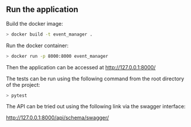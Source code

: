 ## Run the application

Build the docker image:
```bash
> docker build -t event_manager .
``` 

Run the docker container:
```bash
> docker run -p 8000:8000 event_manager
```

Then the application can be accessed at http://127.0.0.1:8000/

The tests can be run using the following command from the root directory of the project:

```bash
> pytest
```

The API can be tried out using the following link via the swagger interface:

http://127.0.0.1:8000/api/schema/swagger/
